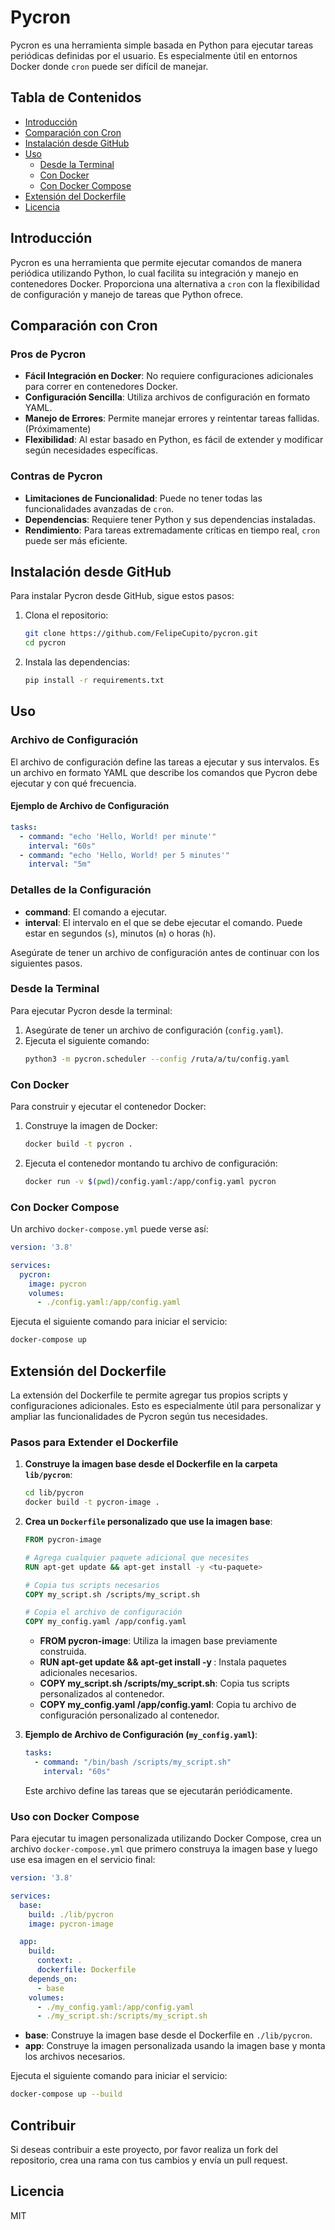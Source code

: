 # Pycron

Pycron es una herramienta simple basada en Python para ejecutar tareas periódicas definidas por el usuario. Es especialmente útil en entornos Docker donde `cron` puede ser difícil de manejar.

## Tabla de Contenidos

- [Introducción](#introducción)
- [Comparación con Cron](#comparación-con-cron)
- [Instalación desde GitHub](#instalación-desde-github)
- [Uso](#uso)
  - [Desde la Terminal](#desde-la-terminal)
  - [Con Docker](#con-docker)
  - [Con Docker Compose](#con-docker-compose)
- [Extensión del Dockerfile](#extensión-del-dockerfile)
- [Licencia](#licencia)

## Introducción

Pycron es una herramienta que permite ejecutar comandos de manera periódica utilizando Python, lo cual facilita su integración y manejo en contenedores Docker. Proporciona una alternativa a `cron` con la flexibilidad de configuración y manejo de tareas que Python ofrece.

## Comparación con Cron

### Pros de Pycron
- **Fácil Integración en Docker**: No requiere configuraciones adicionales para correr en contenedores Docker.
- **Configuración Sencilla**: Utiliza archivos de configuración en formato YAML.
- **Manejo de Errores**: Permite manejar errores y reintentar tareas fallidas. (Próximamente)
- **Flexibilidad**: Al estar basado en Python, es fácil de extender y modificar según necesidades específicas.

### Contras de Pycron
- **Limitaciones de Funcionalidad**: Puede no tener todas las funcionalidades avanzadas de `cron`.
- **Dependencias**: Requiere tener Python y sus dependencias instaladas.
- **Rendimiento**: Para tareas extremadamente críticas en tiempo real, `cron` puede ser más eficiente.

## Instalación desde GitHub

Para instalar Pycron desde GitHub, sigue estos pasos:

1. Clona el repositorio:
   ```sh
   git clone https://github.com/FelipeCupito/pycron.git
   cd pycron
   ```

2. Instala las dependencias:
   ```sh
   pip install -r requirements.txt
   ```

## Uso

### Archivo de Configuración

El archivo de configuración define las tareas a ejecutar y sus intervalos. Es un archivo en formato YAML que describe los comandos que Pycron debe ejecutar y con qué frecuencia.

#### Ejemplo de Archivo de Configuración

```yaml
tasks:
  - command: "echo 'Hello, World! per minute'"
    interval: "60s"
  - command: "echo 'Hello, World! per 5 minutes'"
    interval: "5m"
```

### Detalles de la Configuración

- **command**: El comando a ejecutar.
- **interval**: El intervalo en el que se debe ejecutar el comando. Puede estar en segundos (`s`), minutos (`m`) o horas (`h`).

Asegúrate de tener un archivo de configuración antes de continuar con los siguientes pasos.

### Desde la Terminal

Para ejecutar Pycron desde la terminal:

1. Asegúrate de tener un archivo de configuración (`config.yaml`).
2. Ejecuta el siguiente comando:
   ```sh
   python3 -m pycron.scheduler --config /ruta/a/tu/config.yaml
   ```

### Con Docker

Para construir y ejecutar el contenedor Docker:

1. Construye la imagen de Docker:
   ```sh
   docker build -t pycron .
   ```

2. Ejecuta el contenedor montando tu archivo de configuración:
   ```sh
   docker run -v $(pwd)/config.yaml:/app/config.yaml pycron
   ```

### Con Docker Compose

Un archivo `docker-compose.yml` puede verse así:

```yaml
version: '3.8'

services:
  pycron:
    image: pycron
    volumes:
      - ./config.yaml:/app/config.yaml
```

Ejecuta el siguiente comando para iniciar el servicio:

```sh
docker-compose up
```

## Extensión del Dockerfile

La extensión del Dockerfile te permite agregar tus propios scripts y configuraciones adicionales. Esto es especialmente útil para personalizar y ampliar las funcionalidades de Pycron según tus necesidades.

### Pasos para Extender el Dockerfile

1. **Construye la imagen base desde el Dockerfile en la carpeta `lib/pycron`**:
   ```sh
   cd lib/pycron
   docker build -t pycron-image .
   ```

2. **Crea un `Dockerfile` personalizado que use la imagen base**:
   ```Dockerfile
   FROM pycron-image

   # Agrega cualquier paquete adicional que necesites
   RUN apt-get update && apt-get install -y <tu-paquete>

   # Copia tus scripts necesarios
   COPY my_script.sh /scripts/my_script.sh

   # Copia el archivo de configuración
   COPY my_config.yaml /app/config.yaml
   ```

   - **FROM pycron-image**: Utiliza la imagen base previamente construida.
   - **RUN apt-get update && apt-get install -y <tu-paquete>**: Instala paquetes adicionales necesarios.
   - **COPY my_script.sh /scripts/my_script.sh**: Copia tus scripts personalizados al contenedor.
   - **COPY my_config.yaml /app/config.yaml**: Copia tu archivo de configuración personalizado al contenedor.

3. **Ejemplo de Archivo de Configuración (`my_config.yaml`)**:
   ```yaml
   tasks:
     - command: "/bin/bash /scripts/my_script.sh"
       interval: "60s"
   ```

   Este archivo define las tareas que se ejecutarán periódicamente.

### Uso con Docker Compose

Para ejecutar tu imagen personalizada utilizando Docker Compose, crea un archivo `docker-compose.yml` que primero construya la imagen base y luego use esa imagen en el servicio final:

```yaml
version: '3.8'

services:
  base:
    build: ./lib/pycron
    image: pycron-image

  app:
    build:
      context: .
      dockerfile: Dockerfile
    depends_on:
      - base
    volumes:
      - ./my_config.yaml:/app/config.yaml
      - ./my_script.sh:/scripts/my_script.sh
```

- **base**: Construye la imagen base desde el Dockerfile en `./lib/pycron`.
- **app**: Construye la imagen personalizada usando la imagen base y monta los archivos necesarios.

Ejecuta el siguiente comando para iniciar el servicio:

```sh
docker-compose up --build
```

## Contribuir

Si deseas contribuir a este proyecto, por favor realiza un fork del repositorio, crea una rama con tus cambios y envía un pull request.

## Licencia

MIT